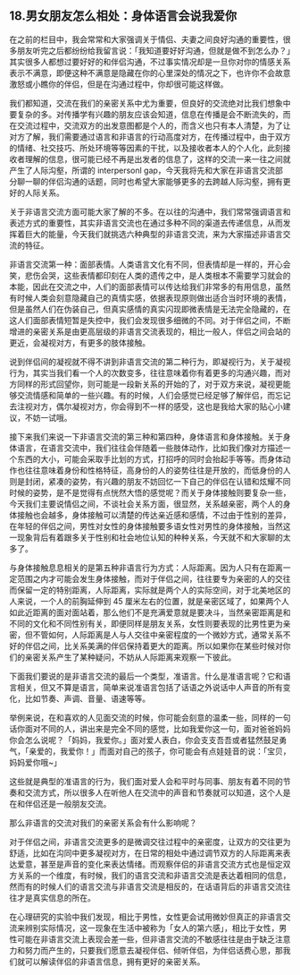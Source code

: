 ## 18.男女朋友怎么相处：身体语言会说我爱你
在之前的栏目中，我会常常和大家强调关于情侣、夫妻之间良好沟通的重要性，很多朋友听完之后都纷纷给我留言说：「我知道要好好沟通，但就是做不到怎么办？」其实很多人都想过要好好的和伴侣沟通，不过事实情况却是一旦你对你的情感关系表示不满意，即便这种不满意是隐藏在你的心里深处的情况之下，也许你不会故意激怒或小瞧你的伴侣，但是在沟通过程中，你却很可能这样做。


我们都知道，交流在我们的亲密关系中尤为重要，但良好的交流绝对比我们想象中要复杂的多。对传播学有兴趣的朋友应该会知道，信息在传播是会不断流失的，而在交流过程中，交流双方的出发意图都是个人的，而含义也只有本人清楚，为了让对方了解，我们需要通过语言和非语言的行动高度对方，在传播过程中，由于双方的情绪、社交技巧、所处环境等等因素的干扰，以及接收者本人的个人化，此刻接收者理解的信息，很可能已经不再是出发者的信息了，这样的交流一来一往之间就产生了人际沟壑，所谓的 interpersonl gap，今天我将先和大家在非语言交流部分聊一聊的伴侣沟通的话题，同时也希望大家能够更多的去跨越人际沟壑，拥有更好的人际关系。


关于非语言交流方面可能大家了解的不多。在以往的沟通中，我们常常强调语言和表述方式的重要性，其实非语言交流也在通过多种不同的渠道去传递信息，从而发挥着巨大的能量，今天我们就挑选六种典型的非语言交流，来为大家描述非语言交流的特征。


非语言交流第一种：面部表情。人类语言文化有不同，但表情却是一样的，开心会笑，悲伤会哭，这些表情都印刻在人类的遗传之中，是人类根本不需要学习就会的本能，因此在交流之中，人们的面部表情可以传达给我们非常多的有用信息，虽然有时候人类会刻意隐藏自己的真情实感，依据表现原则做出适合当时环境的表情，但是虽然人们在伪装自己，但真实感情的真实闪现即微表情是无法完全隐藏的，在这人们面部表情短暂是失控中，我们会发现很多细微的不同。对于伴侣之间，不断增进的亲密关系是由更高层级的非语言交流表现的，相比一般人，伴侣之间会站的更近，会凝视对方，有更多的肢体接触。


说到伴侣间的凝视就不得不讲到非语言交流的第二种行为，即凝视行为，关于凝视行为，其实当我们看一个人的次数变多，往往意味着你有着更多的沟通兴趣，而对方同样的形式回望你，则可能是一段新关系的开始的了，对于双方来说，凝视更能够交流情感和简单的一些兴趣。有的时候，人们会感觉已经足够了解伴侣，而忘记去注视对方，偶尔凝视对方，你会得到不一样的感受，这也是我给大家的贴心小建议，不妨一试哦。


接下来我们来说一下非语言交流的第三种和第四种，身体语言和身体接触。关于身体语言，在语言交流中，我们往往会伴随着一些肢体动作，比如我们像对方描述一个东西的大小，可能会采取手比划的方式，打招呼的同时会抬起手等等。而身体动作也往往意味着身份和性格特征，高身份的人的姿势往往是开放的，而低身份的人则是封闭，紧凑的姿势，有兴趣的朋友不妨回忆一下自己的伴侣在认错和炫耀不同时候的姿势，是不是觉得有点恍然大悟的感觉呢？而关于身体接触则要复杂一些，今天我们主要说情侣之间，不谈社会关系方面，很显然，关系越亲密，两个人的身体接触也会越多，身体接触可以清楚的传达亲近感和感情，不过由于性别的差异，在年轻的伴侣之间，男性对女性的身体接触要多语女性对男性的身体接触，当然这一现象背后有着跟多关于性别和社会地位认知的种种关系，今天就不和大家聊的太多了。


与身体接触息息相关的是第五种非语言行为方式：人际距离。因为人只有在距离一定范围之内才可能会发生身体接触，而对于伴侣之间，往往要专为亲密的人的交往而保留一定的特别距离，人际距离，实际就是两个人的实际空间，对于北美地区的人来说，一个人的前胸延伸到 45 厘米左右的位置，就是亲密区域了，如果两个人如此近距离的面对面站着，那么他们不是充满爱意就是要决斗，当然亲密距离是和不同的文化和不同性别有关，即便同样是朋友关系，女性则要表现的比男性更为亲密，但不管如何，人际距离是人与人交往中亲密程度的一个微妙方式，通常关系不好的伴侣之间，比关系美满的伴侣保持着更大的距离。所以如果你在某些时候对你们的亲密关系产生了某种疑问，不妨从人际距离来观察一下彼此。


下面我们要说的是非语言交流的最后一个类型，准语言。什么是准语言呢？它和语言相关，但又不算是语言，简单来说准语言包括了话语之外说话中人声音的所有变化，比如节奏、声调、音量、语速等等。


举例来说，在和喜欢的人见面交流的时候，你可能会刻意的温柔一些，同样的一句话你面对不同的人，讲出来是完全不同的感觉，比如我爱你这一句，面对爸爸妈妈你会怎么说呢？「妈妈，我爱你。」面对爱人表白，你会支支吾吾或者猛然鼓足勇气，「亲爱的，我爱你！」而面对自己的孩子，你可能会有点娃娃音的说：「宝贝，妈妈爱你哦~」


这些就是典型的准语言的行为，我们面对爱人会和平时与同事、朋友有着不同的节奏和交流方式，所以很多人在听他人在交流中的声音和节奏就可以知道，这个人是在和伴侣还是一般朋友交流。


那么非语言的交流对我们的亲密关系会有什么影响呢？


对于伴侣之间，非语言交流更多的是微调交往过程中的亲密度，让双方的交往更为舒适，比如在沟同中更多凝视对方，在日常的相处中通过调节双方的人际距离来表达爱意，甚至是声音的变化来表达情绪。而观察伴侣的非语言交流方式也是恒定双方关系的一个维度，有时候，我们的语言交流和非语言交流是表达着相同的信息，然而有的时候人们的语言交流与非语言交流是相反的，在话语背后的非语言交流往往才是真实信息的所在。


在心理研究的实验中我们发现，相比于男性，女性更会试用微妙但真正的非语言交流来辨别实际情况，这一现象在生活中被称为「女人的第六感」，相比于女性，男性可能在非语言交流上表现会差一些，但非语言交流的不敏感往往是由于缺乏注意力和努力而产生的，只要我们愿意去凝视伴侣、倾听伴侣，为伴侣话费心思，那我们就可以解读伴侣的非语言信息，拥有更好的亲密关系。

